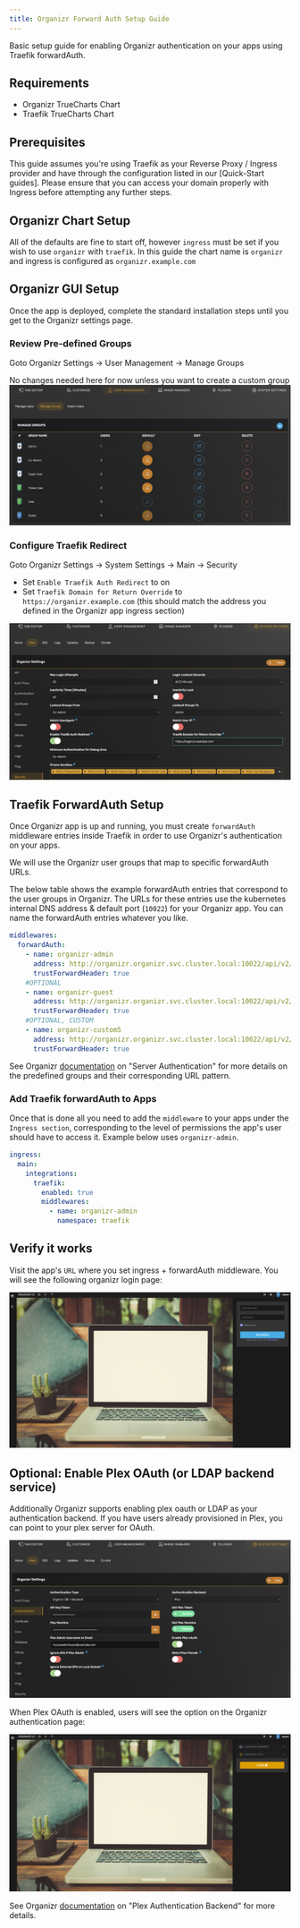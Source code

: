 ```yaml
---
title: Organizr Forward Auth Setup Guide
---
```


Basic setup guide for enabling Organizr authentication on your apps using Traefik forwardAuth.

## Requirements

- Organizr TrueCharts Chart
- Traefik TrueCharts Chart

## Prerequisites

This guide assumes you're using Traefik as your Reverse Proxy / Ingress provider and have through the configuration listed in our
[Quick-Start guides].
Please ensure that you can access your domain properly with Ingress before attempting any further steps.

## Organizr Chart Setup

All of the defaults are fine to start off, however `ingress` must be set if you wish to use `organizr` with `traefik`.
In this guide the chart name is `organizr` and ingress is configured as `organizr.example.com`

## Organizr GUI Setup

Once the app is deployed, complete the standard installation steps until you get to the Organizr settings page.

### Review Pre-defined Groups

Goto Organizr Settings -> User Management -> Manage Groups

No changes needed here for now unless you want to create a custom group
![Manage-Groups](./img/organizr-groups.png)

### Configure Traefik Redirect

Goto Organizr Settings -> System Settings -> Main -> Security

- Set `Enable Traefik Auth Redirect` to on
- Set `Traefik Domain for Return Override` to `https://organizr.example.com` (this should match the address you defined in the Organizr app ingress section)

![organizr-gui-traefik-redirect](./img/organizr-gui-traefik-redirect.png)

## Traefik ForwardAuth Setup

Once Organizr app is up and running, you must create `forwardAuth` middleware entries inside Traefik in order to use Organizr's authentication on your apps.

We will use the Organizr user groups that map to specific forwardAuth URLs.

The below table shows the example forwardAuth entries that correspond to the user groups in Organizr.
The URLs for these entries use the kubernetes internal DNS address & default port (`10022`) for your Organizr app. You can name the forwardAuth entries whatever you like.

```yaml
middlewares:
  forwardAuth:
    - name: organizr-admin
      address: http://organizr.organizr.svc.cluster.local:10022/api/v2/auth?group=0
      trustForwardHeader: true
    #OPTIONAL
    - name: organizr-guest
      address: http://organizr.organizr.svc.cluster.local:10022/api/v2/auth?group=999
      trustForwardHeader: true
    #OPTIONAL, CUSTOM
    - name: organizr-custom5
      address: http://organizr.organizr.svc.cluster.local:10022/api/v2/auth?group=5
      trustForwardHeader: true
```

See Organizr [documentation](https://docs.organizr.app/features/server-authentication#using-the-organizr-authorization-api) on "Server Authentication"
for more details on the predefined groups and their corresponding URL pattern.

### Add Traefik forwardAuth to Apps

Once that is done all you need to add the `middleware` to your apps under the `Ingress section`, corresponding to the level of
permissions the app's user should have to access it. Example below uses `organizr-admin`.

```yaml
ingress:
  main:
    integrations:
      traefik:
        enabled: true
        middlewares:
          - name: organizr-admin
            namespace: traefik
```

## Verify it works

Visit the app's `URL` where you set ingress + forwardAuth middleware. You will see the following organizr login page:

![organizr-authentication-page](./img/organizr-authentication-page.png)

## Optional: Enable Plex OAuth (or LDAP backend service)

Additionally Organizr supports enabling plex oauth or LDAP as your authentication backend. If you have users already provisioned
in Plex, you can point to your plex server for OAuth.

![organizr-plex-oauth](./img/organizr-plex-oauth.png)

When Plex OAuth is enabled, users will see the option on the Organizr authentication page:

![organizr-plex-authentication-page](./img/organizr-plex-authentication-page.png)

See Organizr [documentation](https://docs.organizr.app/features/authentication-backends/plex-backend) on "Plex Authentication Backend" for more details.
